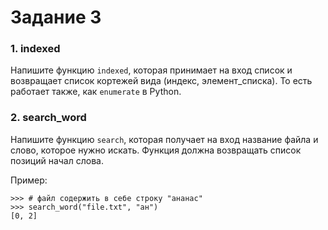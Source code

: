 # Задание 3

### 1. indexed

Напишите функцию `indexed`, которая принимает на вход список и возвращает список кортежей вида (индекс, элемент_списка).
То есть работает также, как `enumerate` в Python.

### 2. search_word

Напишите функцию `search`, которая получает на вход название файла и слово, которое нужно искать. 
Функция должна возвращать список позиций начал слова.

Пример:

```
>>> # файл содержить в себе строку "ананас"
>>> search_word("file.txt", "ан")
[0, 2]
```

